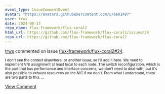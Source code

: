 ```yaml
---
event_type: IssueCommentEvent
avatar: "https://avatars.githubusercontent.com/u/660149?"
user: trws
date: 2024-05-17
repo_name: flux-framework/flux-coral2
html_url: https://github.com/flux-framework/flux-coral2/issues/24
repo_url: https://github.com/flux-framework/flux-coral2
---
```


<a href='https://github.com/trws' target='_blank'>trws</a> commented on issue <a href='https://github.com/flux-framework/flux-coral2/issues/24' target='_blank'>flux-framework/flux-coral2#24</a>.

<small>I don't see the context elsewhere, or another issue, so I'll add it here.  We need to implement VNI assignment at least local to each node.  The switch reconfiguration, which is the part that has performance and interface concerns, we don't need to deal with, but it's also possible to exhaust resources _on the NIC_ if we don't.  From what I understand, there are two parts to this....</small>

<a href='https://github.com/flux-framework/flux-coral2/issues/24' target='_blank'>View Comment</a>
